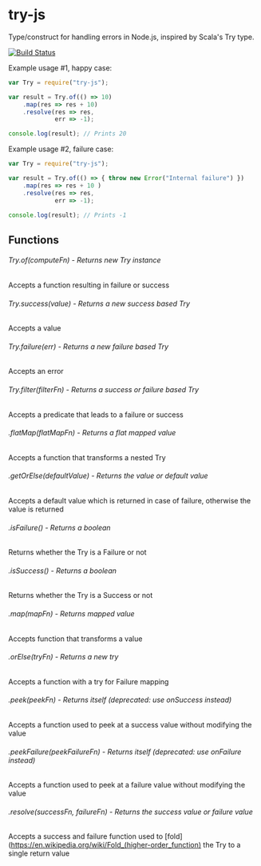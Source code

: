 # try-js
Type/construct for handling errors in Node.js, inspired by Scala's Try type.

[![Build Status](https://travis-ci.org/whirlwin/try-js.svg?branch=master)](https://travis-ci.org/whirlwin/try-js)

Example usage #1, happy case:
```javascript
var Try = require("try-js");

var result = Try.of(() => 10)
    .map(res => res + 10)
    .resolve(res => res,
             err => -1);

console.log(result); // Prints 20
```

Example usage #2, failure case:
```javascript
var Try = require("try-js");

var result = Try.of(() => { throw new Error("Internal failure") })
    .map(res => res + 10 )
    .resolve(res => res,
             err => -1);

console.log(result); // Prints -1
```

## Functions

###### Try.of(computeFn) - Returns new Try instance
Accepts a function resulting in failure or success

###### Try.success(value) - Returns a new success based Try
Accepts a value

###### Try.failure(err) - Returns a new failure based Try
Accepts an error

###### Try.filter(filterFn) - Returns a success or failure based Try
Accepts a predicate that leads to a failure or success

###### .flatMap(flatMapFn) - Returns a flat mapped value
Accepts a function that transforms a nested Try

###### .getOrElse(defaultValue) - Returns the value or default value
Accepts a default value which is returned in case of failure, otherwise the value is returned

###### .isFailure() - Returns a boolean
Returns whether the Try is a Failure or not

###### .isSuccess() - Returns a boolean
Returns whether the Try is a Success or not

###### .map(mapFn) - Returns mapped value
Accepts function that transforms a value

###### .orElse(tryFn) - Returns a new try
Accepts a function with a try for Failure mapping

###### .peek(peekFn) - Returns itself (*deprecated: use onSuccess instead*)
Accepts a function used to peek at a success value without modifying the value

###### .peekFailure(peekFailureFn) - Returns itself (*deprecated: use onFailure instead*)
Accepts a function used to peek at a failure value without modifying the value

###### .resolve(successFn, failureFn) - Returns the success value or failure value
Accepts a success and failure function used to [fold](https://en.wikipedia.org/wiki/Fold_(higher-order_function) the Try to a single return value
